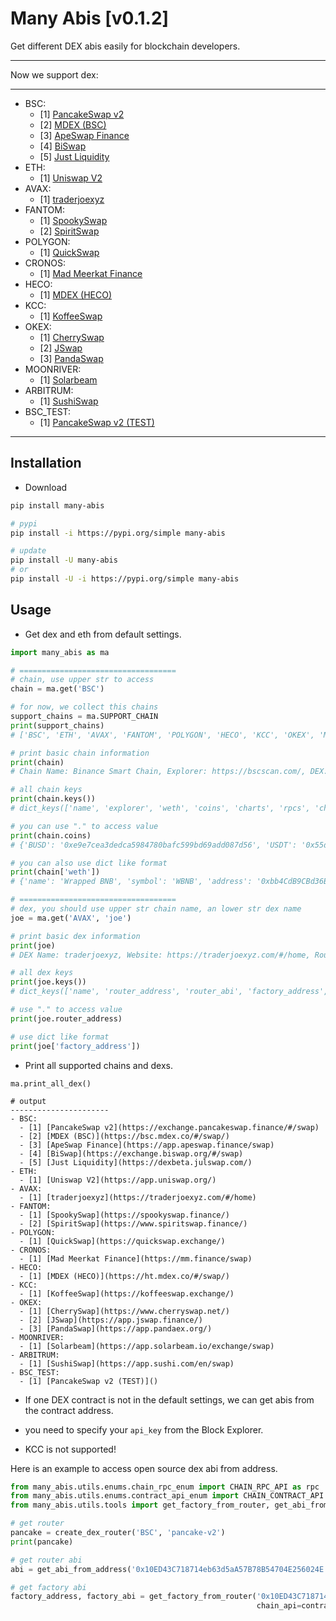 # Many Abis [v0.1.2]

Get different DEX abis easily for blockchain developers.

---

Now we support dex: 

---

- BSC:
  - [1] [PancakeSwap v2](https://exchange.pancakeswap.finance/#/swap)
  - [2] [MDEX (BSC)](https://bsc.mdex.co/#/swap/)
  - [3] [ApeSwap Finance](https://app.apeswap.finance/swap)
  - [4] [BiSwap](https://exchange.biswap.org/#/swap)
  - [5] [Just Liquidity](https://dexbeta.julswap.com/)
- ETH:
  - [1] [Uniswap V2](https://app.uniswap.org/)
- AVAX:
  - [1] [traderjoexyz](https://traderjoexyz.com/#/home)
- FANTOM:
  - [1] [SpookySwap](https://spookyswap.finance/)
  - [2] [SpiritSwap](https://www.spiritswap.finance/)
- POLYGON:
  - [1] [QuickSwap](https://quickswap.exchange/)
- CRONOS:
  - [1] [Mad Meerkat Finance](https://mm.finance/swap)
- HECO:
  - [1] [MDEX (HECO)](https://ht.mdex.co/#/swap/)
- KCC:
  - [1] [KoffeeSwap](https://koffeeswap.exchange/)
- OKEX:
  - [1] [CherrySwap](https://www.cherryswap.net/)
  - [2] [JSwap](https://app.jswap.finance/)
  - [3] [PandaSwap](https://app.pandaex.org/)
- MOONRIVER:
  - [1] [Solarbeam](https://app.solarbeam.io/exchange/swap)
- ARBITRUM:
  - [1] [SushiSwap](https://app.sushi.com/en/swap)
- BSC_TEST:
  - [1] [PancakeSwap v2 (TEST)]()

    
---


## Installation

* Download

```bash
pip install many-abis

# pypi
pip install -i https://pypi.org/simple many-abis

# update
pip install -U many-abis
# or
pip install -U -i https://pypi.org/simple many-abis
```

## Usage

* Get dex and eth from default settings.

```python
import many_abis as ma

# ===================================
# chain, use upper str to access
chain = ma.get('BSC')

# for now, we collect this chains
support_chains = ma.SUPPORT_CHAIN
print(support_chains)
# ['BSC', 'ETH', 'AVAX', 'FANTOM', 'POLYGON', 'HECO', 'KCC', 'OKEX', 'MOONRIVER', 'ARBITRUM', 'BSC_TEST']

# print basic chain information
print(chain)
# Chain Name: Binance Smart Chain, Explorer: https://bscscan.com/, DEX: dict_keys(['pancake_v2', 'mdex_bsc', 'apeswap', 'biswap', 'jul'])

# all chain keys
print(chain.keys())
# dict_keys(['name', 'explorer', 'weth', 'coins', 'charts', 'rpcs', 'chain_id', 'dex'])

# you can use "." to access value
print(chain.coins)
# {'BUSD': '0xe9e7cea3dedca5984780bafc599bd69add087d56', 'USDT': '0x55d398326f99059ff775485246999027b3197955', 'USDC': '0x8ac76a51cc950d9822d68b83fe1ad97b32cd580d'}

# you can also use dict like format
print(chain['weth'])
# {'name': 'Wrapped BNB', 'symbol': 'WBNB', 'address': '0xbb4CdB9CBd36B01bD1cBaEBF2De08d9173bc095c', 'abi': xxxx}

# ===================================
# dex, you should use upper str chain name, an lower str dex name
joe = ma.get('AVAX', 'joe')

# print basic dex information
print(joe)
# DEX Name: traderjoexyz, Website: https://traderjoexyz.com/#/home, Router: 0x60ae616a2155ee3d9a68541ba4544862310933d4, Factory: 0x9ad6c38be94206ca50bb0d90783181662f0cfa10

# all dex keys
print(joe.keys())
# dict_keys(['name', 'router_address', 'router_abi', 'factory_address', 'factory_abi', 'lp_abi', 'website'])

# use "." to access value
print(joe.router_address)

# use dict like format
print(joe['factory_address'])

```

* Print all supported chains and dexs.

```
ma.print_all_dex()

# output
----------------------
- BSC:
  - [1] [PancakeSwap v2](https://exchange.pancakeswap.finance/#/swap)
  - [2] [MDEX (BSC)](https://bsc.mdex.co/#/swap/)
  - [3] [ApeSwap Finance](https://app.apeswap.finance/swap)
  - [4] [BiSwap](https://exchange.biswap.org/#/swap)
  - [5] [Just Liquidity](https://dexbeta.julswap.com/)
- ETH:
  - [1] [Uniswap V2](https://app.uniswap.org/)
- AVAX:
  - [1] [traderjoexyz](https://traderjoexyz.com/#/home)
- FANTOM:
  - [1] [SpookySwap](https://spookyswap.finance/)
  - [2] [SpiritSwap](https://www.spiritswap.finance/)
- POLYGON:
  - [1] [QuickSwap](https://quickswap.exchange/)
- CRONOS:
  - [1] [Mad Meerkat Finance](https://mm.finance/swap)
- HECO:
  - [1] [MDEX (HECO)](https://ht.mdex.co/#/swap/)
- KCC:
  - [1] [KoffeeSwap](https://koffeeswap.exchange/)
- OKEX:
  - [1] [CherrySwap](https://www.cherryswap.net/)
  - [2] [JSwap](https://app.jswap.finance/)
  - [3] [PandaSwap](https://app.pandaex.org/)
- MOONRIVER:
  - [1] [Solarbeam](https://app.solarbeam.io/exchange/swap)
- ARBITRUM:
  - [1] [SushiSwap](https://app.sushi.com/en/swap)
- BSC_TEST:
  - [1] [PancakeSwap v2 (TEST)]()
```

* If one DEX contract is not in the default settings, we can get abis from the contract address.

* you need to specify your `api_key` from the Block Explorer.

* KCC is not supported!

Here is an example to access open source dex abi from address.

```python
from many_abis.utils.enums.chain_rpc_enum import CHAIN_RPC_API as rpc
from many_abis.utils.enums.contract_api_enum import CHAIN_CONTRACT_API as contract_api
from many_abis.utils.tools import get_factory_from_router, get_abi_from_address, create_dex_router

# get router
pancake = create_dex_router('BSC', 'pancake-v2')
print(pancake)

# get router abi
abi = get_abi_from_address('0x10ED43C718714eb63d5aA57B78B54704E256024E', 'YOUR_API_KEY', chain_api=contract_api.BSC)

# get factory abi
factory_address, factory_abi = get_factory_from_router('0x10ED43C718714eb63d5aA57B78B54704E256024E', 'YOUR_API_KEY',
                                                       chain_api=contract_api.BSC, rpc=rpc.BSC)

```
